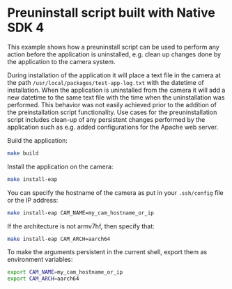 # Preuninstall script built with Native SDK 4
This example shows how a preuninstall script can be used to perform any action before the application is uninstalled, e.g. clean up changes done by the application to the camera system.

During installation of the application it will place a text file in the camera at the path `/usr/local/packages/test-app-log.txt` with the datetime of installation. When the application is uninstalled from the camera it will add a new datetime to the same text file with the time when the uninstallation was performed. This behavior was not easily achieved prior to the addition of the preinstallation script functionality. Use cases for the preuninstallation script includes clean-up of any persistent changes performed by the application such as e.g. added configurations for the Apache web server.

Build the application:
```bash
make build
```

Install the application on the camera:
```bash
make install-eap
```

You can specify the hostname of the camera as put in your `.ssh/config` file or the IP address:
```bash
make install-eap CAM_NAME=my_cam_hostname_or_ip
```

If the architecture is not armv7hf, then specify that:
```bash
make install-eap CAM_ARCH=aarch64
```

To make the arguments persistent in the current shell, export them as environment variables:
```bash
export CAM_NAME=my_cam_hostname_or_ip
export CAM_ARCH=aarch64
```

